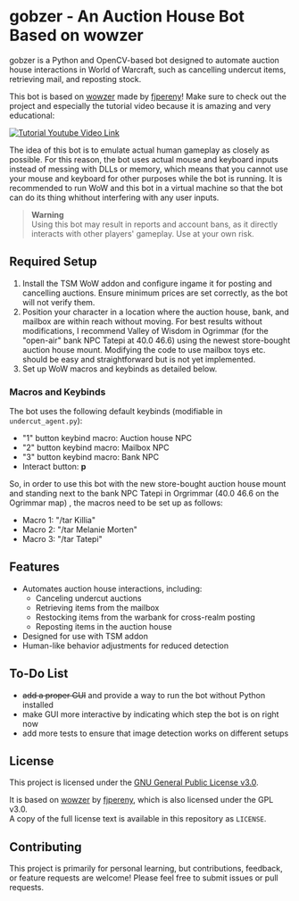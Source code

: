 # gobzer - An Auction House Bot Based on wowzer
gobzer is a Python and OpenCV-based bot designed to automate auction house interactions in World of Warcraft, such as cancelling undercut items, retrieving mail, and reposting stock.

This bot is based on [wowzer](https://github.com/fjpereny/wowzer) made by [fjpereny](https://github.com/fjpereny)! Make sure to check out the project and especially the tutorial video because it is amazing and very educational:

[![Tutorial Youtube Video Link](https://img.youtube.com/vi/TCzMkWkpMS4/0.jpg)](https://www.youtube.com/watch?v=TCzMkWkpMS4)

The idea of this bot is to emulate actual human gameplay as closely as possible. For this reason, the bot uses actual mouse and keyboard inputs instead of messing with DLLs or memory, which means that you cannot use your mouse and keyboard for other purposes while the bot is running. It is recommended to run WoW and this bot in a virtual machine so that the bot can do its thing whithout interfering with any user inputs. 

> **Warning**  
> Using this bot may result in reports and account bans, as it directly interacts with other players' gameplay. Use at your own risk.

## Required Setup

1. Install the TSM WoW addon and configure ingame it for posting and cancelling auctions. Ensure minimum prices are set correctly, as the bot will not verify them.
2. Position your character in a location where the auction house, bank, and mailbox are within reach without moving. For best results without modifications, I recommend Valley of Wisdom in Ogrimmar (for the "open-air" bank NPC Tatepi at 40.0 46.6) using the newest store-bought auction house mount.
   Modifying the code to use mailbox toys etc. should be easy and straightforward but is not yet implemented.
3. Set up WoW macros and keybinds as detailed below.

### Macros and Keybinds
The bot uses the following default keybinds (modifiable in `undercut_agent.py`):
- "1" button keybind macro: Auction house NPC  
- "2" button keybind macro: Mailbox NPC  
- "3" button keybind macro: Bank NPC  
- Interact button: **p**  

So, in order to use this bot with the new store-bought auction house mount and standing next to the bank NPC Tatepi in Orgrimmar (40.0 46.6 on the Ogrimmar map) , the macros need to be set up as follows:
- Macro 1: "/tar Killia"
- Macro 2: "/tar Melanie Morten"
- Macro 3: "/tar Tatepi"


## Features
- Automates auction house interactions, including:
  - Canceling undercut auctions
  - Retrieving items from the mailbox
  - Restocking items from the warbank for cross-realm posting
  - Reposting items in the auction house
- Designed for use with TSM addon
- Human-like behavior adjustments for reduced detection

## To-Do List
- ~~add a proper GUI~~ and provide a way to run the bot without Python installed
- make GUI more interactive by indicating which step the bot is on right now
- add more tests to ensure that image detection works on different setups 


## License

This project is licensed under the [GNU General Public License v3.0](https://www.gnu.org/licenses/gpl-3.0.html). 

It is based on [wowzer](https://github.com/fjpereny/wowzer) by [fjpereny](https://github.com/fjpereny), which is also licensed under the GPL v3.0.  
A copy of the full license text is available in this repository as `LICENSE`.


## Contributing
This project is primarily for personal learning, but contributions, feedback, or feature requests are welcome! Please feel free to submit issues or pull requests.
